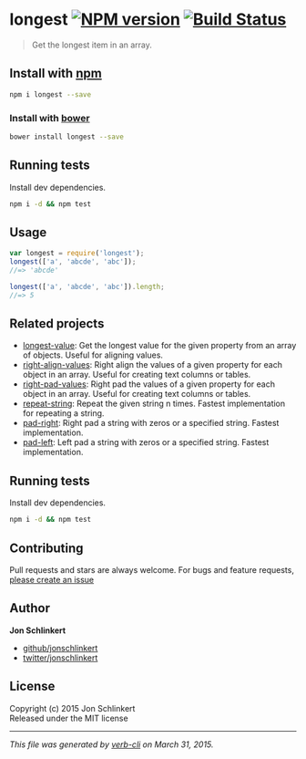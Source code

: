 # longest [![NPM version](https://badge.fury.io/js/longest.svg)](http://badge.fury.io/js/longest)  [![Build Status](https://travis-ci.org/jonschlinkert/longest.svg)](https://travis-ci.org/jonschlinkert/longest) 

> Get the longest item in an array.






















































<extoc></extoc>

## Install with [npm](npmjs.org)

```bash
npm i longest --save
```
### Install with [bower](https://github.com/bower/bower)

```bash
bower install longest --save
```

## Running tests
Install dev dependencies.

```bash
npm i -d && npm test
```

## Usage

```js
var longest = require('longest');
longest(['a', 'abcde', 'abc']);
//=> 'abcde'

longest(['a', 'abcde', 'abc']).length;
//=> 5
```

## Related projects
* [longest-value](https://github.com/jonschlinkert/longest-value): Get the longest value for the given property from an array of objects. Useful for aligning values.
* [right-align-values](https://github.com/jonschlinkert/right-align-values): Right align the values of a given property for each object in an array. Useful for creating text columns or tables.
* [right-pad-values](https://github.com/jonschlinkert/right-pad-values): Right pad the values of a given property for each object in an array. Useful for creating text columns or tables.
* [repeat-string](https://github.com/jonschlinkert/repeat-string): Repeat the given string n times. Fastest implementation for repeating a string.
* [pad-right](https://github.com/jonschlinkert/pad-right): Right pad a string with zeros or a specified string. Fastest implementation.
* [pad-left](https://github.com/jonschlinkert/pad-left): Left pad a string with zeros or a specified string. Fastest implementation.  

## Running tests
Install dev dependencies.

```bash
npm i -d && npm test
```

## Contributing
Pull requests and stars are always welcome. For bugs and feature requests, [please create an issue](https://github.com/jonschlinkert/longest/issues)

## Author

**Jon Schlinkert**
 
+ [github/jonschlinkert](https://github.com/jonschlinkert)
+ [twitter/jonschlinkert](http://twitter.com/jonschlinkert) 

## License
Copyright (c) 2015 Jon Schlinkert  
Released under the MIT license

***

_This file was generated by [verb-cli](https://github.com/assemble/verb-cli) on March 31, 2015._